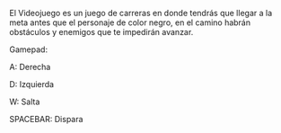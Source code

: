 El Videojuego es un juego de carreras en donde tendrás que llegar a la meta antes que el personaje de color negro,
en el camino habrán obstáculos y enemigos que te impedirán avanzar.

Gamepad:

A: Derecha

D: Izquierda

W: Salta

SPACEBAR: Dispara